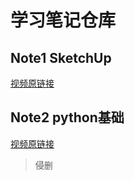 # 学习笔记仓库
## Note1 SketchUp
 [视频原链接](https://www.bilibili.com/video/av28125534/)
## Note2 python基础
 [视频原链接](https://www.bilibili.com/video/av36251980/)
 
 > 侵删
